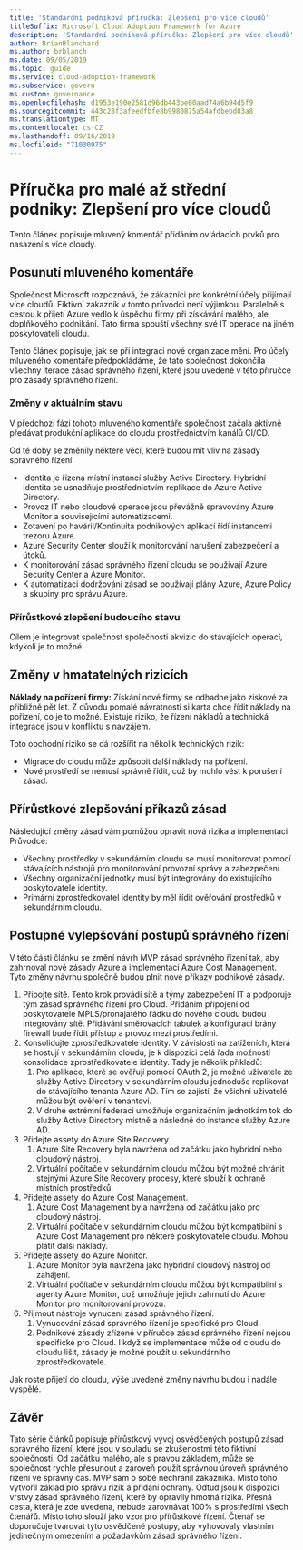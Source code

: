 ```yaml
---
title: 'Standardní podniková příručka: Zlepšení pro více cloudů'
titleSuffix: Microsoft Cloud Adoption Framework for Azure
description: 'Standardní podniková příručka: Zlepšení pro více cloudů'
author: BrianBlanchard
ms.author: brblanch
ms.date: 09/05/2019
ms.topic: guide
ms.service: cloud-adoption-framework
ms.subservice: govern
ms.custom: governance
ms.openlocfilehash: d1953e190e2581d96db443be00aad74a6b94d5f9
ms.sourcegitcommit: 443c28f3afeedfbfe8b9980875a54afdbebd83a8
ms.translationtype: MT
ms.contentlocale: cs-CZ
ms.lasthandoff: 09/16/2019
ms.locfileid: "71030975"
---
```

# <a name="small-to-medium-enterprise-guide-multicloud-improvement"></a>Příručka pro malé až střední podniky: Zlepšení pro více cloudů

Tento článek popisuje mluvený komentář přidáním ovládacích prvků pro nasazení s více cloudy.

## <a name="advancing-the-narrative"></a>Posunutí mluveného komentáře

Společnost Microsoft rozpoznává, že zákazníci pro konkrétní účely přijímají více cloudů. Fiktivní zákazník v tomto průvodci není výjimkou. Paralelně s cestou k přijetí Azure vedlo k úspěchu firmy při získávání malého, ale doplňkového podnikání. Tato firma spouští všechny své IT operace na jiném poskytovateli cloudu.

Tento článek popisuje, jak se při integraci nové organizace mění. Pro účely mluveného komentáře předpokládáme, že tato společnost dokončila všechny iterace zásad správného řízení, které jsou uvedené v této příručce pro zásady správného řízení.

### <a name="changes-in-the-current-state"></a>Změny v aktuálním stavu

V předchozí fázi tohoto mluveného komentáře společnost začala aktivně předávat produkční aplikace do cloudu prostřednictvím kanálů CI/CD.

Od té doby se změnily některé věci, které budou mít vliv na zásady správného řízení:

- Identita je řízena místní instancí služby Active Directory. Hybridní identita se usnadňuje prostřednictvím replikace do Azure Active Directory.
- Provoz IT nebo cloudové operace jsou převážně spravovány Azure Monitor a souvisejícími automatizacemi.
- Zotavení po havárii/Kontinuita podnikových aplikací řídí instancemi trezoru Azure.
- Azure Security Center slouží k monitorování narušení zabezpečení a útoků.
- K monitorování zásad správného řízení cloudu se používají Azure Security Center a Azure Monitor.
- K automatizaci dodržování zásad se používají plány Azure, Azure Policy a skupiny pro správu Azure.

### <a name="incrementally-improve-the-future-state"></a>Přírůstkové zlepšení budoucího stavu

Cílem je integrovat společnost společnosti akvizic do stávajících operací, kdykoli je to možné.

## <a name="changes-in-tangible-risks"></a>Změny v hmatatelných rizicích

**Náklady na pořízení firmy:** Získání nové firmy se odhadne jako ziskové za přibližně pět let. Z důvodu pomalé návratnosti si karta chce řídit náklady na pořízení, co je to možné. Existuje riziko, že řízení nákladů a technická integrace jsou v konfliktu s navzájem.

Toto obchodní riziko se dá rozšířit na několik technických rizik:

- Migrace do cloudu může způsobit další náklady na pořízení.
- Nové prostředí se nemusí správně řídit, což by mohlo vést k porušení zásad.

## <a name="incremental-improvement-of-the-policy-statements"></a>Přírůstkové zlepšování příkazů zásad

Následující změny zásad vám pomůžou opravit nová rizika a implementaci Průvodce:

- Všechny prostředky v sekundárním cloudu se musí monitorovat pomocí stávajících nástrojů pro monitorování provozní správy a zabezpečení.
- Všechny organizační jednotky musí být integrovány do existujícího poskytovatele identity.
- Primární zprostředkovatel identity by měl řídit ověřování prostředků v sekundárním cloudu.

## <a name="incremental-improvement-of-governance-practices"></a>Postupné vylepšování postupů správného řízení

V této části článku se změní návrh MVP zásad správného řízení tak, aby zahrnoval nové zásady Azure a implementaci Azure Cost Management. Tyto změny návrhu společně budou plnit nové příkazy podnikové zásady.

1. Připojte sítě. Tento krok provádí sítě a týmy zabezpečení IT a podporuje tým zásad správného řízení pro Cloud. Přidáním připojení od poskytovatele MPLS/pronajatého řádku do nového cloudu budou integrovány sítě. Přidávání směrovacích tabulek a konfigurací brány firewall bude řídit přístup a provoz mezi prostředími.
1. Konsolidujte zprostředkovatele identity. V závislosti na zatíženích, která se hostují v sekundárním cloudu, je k dispozici celá řada možností konsolidace zprostředkovatele identity. Tady je několik příkladů:
    1. Pro aplikace, které se ověřují pomocí OAuth 2, je možné uživatele ze služby Active Directory v sekundárním cloudu jednoduše replikovat do stávajícího tenanta Azure AD. Tím se zajistí, že všichni uživatelé můžou být ověření v tenantovi.
    1. V druhé extrémní federaci umožňuje organizačním jednotkám tok do služby Active Directory místně a následně do instance služby Azure AD.
1. Přidejte assety do Azure Site Recovery.
    1. Azure Site Recovery byla navržena od začátku jako hybridní nebo cloudový nástroj.
    1. Virtuální počítače v sekundárním cloudu můžou být možné chránit stejnými Azure Site Recovery procesy, které slouží k ochraně místních prostředků.
1. Přidejte assety do Azure Cost Management.
    1. Azure Cost Management byla navržena od začátku jako pro cloudový nástroj.
    1. Virtuální počítače v sekundárním cloudu můžou být kompatibilní s Azure Cost Management pro některé poskytovatele cloudu. Mohou platit další náklady.
1. Přidejte assety do Azure Monitor.
    1. Azure Monitor byla navržena jako hybridní cloudový nástroj od zahájení.
    1. Virtuální počítače v sekundárním cloudu můžou být kompatibilní s agenty Azure Monitor, což umožňuje jejich zahrnutí do Azure Monitor pro monitorování provozu.
1. Přijmout nástroje vynucení zásad správného řízení.
    1. Vynucování zásad správného řízení je specifické pro Cloud.
    1. Podnikové zásady zřízené v příručce zásad správného řízení nejsou specifické pro Cloud. I když se implementace může od cloudu do cloudu lišit, zásady je možné použít u sekundárního zprostředkovatele.

Jak roste přijetí do cloudu, výše uvedené změny návrhu budou i nadále vyspělé.

## <a name="conclusion"></a>Závěr

Tato série článků popisuje přírůstkový vývoj osvědčených postupů zásad správného řízení, které jsou v souladu se zkušenostmi této fiktivní společnosti. Od začátku malého, ale s pravou základem, může se společnost rychle přesunout a zároveň použít správnou úroveň správného řízení ve správný čas. MVP sám o sobě nechránil zákazníka. Místo toho vytvořil základ pro správu rizik a přidání ochrany. Odtud jsou k dispozici vrstvy zásad správného řízení, které by opravily hmotná rizika. Přesná cesta, která je zde uvedena, nebude zarovnávat 100% s prostředími všech čtenářů. Místo toho slouží jako vzor pro přírůstkové řízení. Čtenář se doporučuje tvarovat tyto osvědčené postupy, aby vyhovovaly vlastním jedinečným omezením a požadavkům zásad správného řízení.
